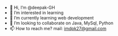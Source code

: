 - 👋 Hi, I’m @deepak-GH
- 👀 I’m interested in learning
- 🌱 I’m currently learning web development
- 💞️ I’m looking to collaborate on Java, MySql, Python
- 📫 How to reach me? mail: imdpk27@gmail.com

<!---
deepak-GH/deepak-GH is a ✨ special ✨ repository because its `README.md` (this file) appears on your GitHub profile.
You can click the Preview link to take a look at your changes.
--->
